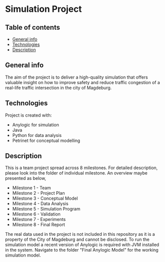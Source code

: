# Simulation Project

## Table of contents
* [General info](#general-info)
* [Technologies](#technologies)
* [Description](#description)

## General info
The aim of the project is to deliver a high-quality simulation that offers valuable insight on how to improve safety and reduce traffic congestion of a real-life traffic intersection in the city of Magdeburg.
	
## Technologies
Project is created with:
* Anylogic for simulation
* Java
* Python for data analysis
* Petrinet for conceptual modelling
	
## Description
This is a team project spread across 8 milestones. For detailed description, please look into the folder of individual milestone. An overview maybe presented as below,
* Milestone 1 - Team
* Milestone 2 - Project Plan
* Milestone 3 - Conceptual Model
* Milestone 4 - Data Analysis
* Milestone 5 - Simulation Program
* Milestone 6 - Validation
* Milestone 7 - Experiments
* Milestone 8 - Final Report

The real data used in the project is not included in this repository as it is a property of the City of Magdeburg and cannot be disclosed.
To run the simulation model a recent version of Anylogic is required with JVM installed in the system. Navigate to the folder "Final Anylogic Model" for the working simulation model.
